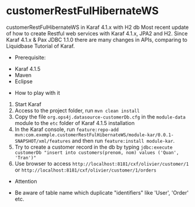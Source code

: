 # customerRestFulHibernateWS
customerRestFulHibernateWS in Karaf 4.1.x with H2 db
Most recent update of how to create Restful web services with Karaf 4.1.x, JPA2 and H2.
Since Karaf 4.1.x & Pax JDBC 1.1.0 there are many changes in APIs, comparing to Liquidbase Tutorial of Karaf.

+ Prerequisite:
* Karaf 4.1.5
* Maven
* Eclipse

+ How to play with it
1. Start Karaf
2. Access to the project folder, run `mvn clean install`
3. Copy the file `org.ops4j.datasource-customerDb.cfg` in the `module-data` module to the `etc` folder of Karaf 4.1.5 installation
4. In the Karaf console, run `feature:repo-add mvn:com.exemple.customerRestFulHibernateWS/module-kar/0.0.1-SNAPSHOT/xml/features` and then run `feature:install module-kar`.
5. Try to create a customer record in the db by typing `jdbc:execute customerDb "insert into customers(prenom, nom) values ('Quan', 'Tran')"`
6. Use browser to access `http://localhost:8181/cxf/olivier/customer/1` or `http://localhost:8181/cxf/olivier/customer/1/orders`

+ Attention
* Be aware of table name which duplicate "identifiers" like 'User', 'Order' etc.
